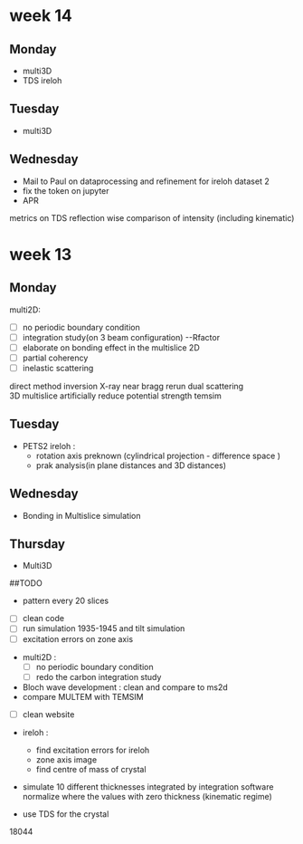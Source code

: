 # week 14
## Monday
- multi3D
- TDS ireloh

## Tuesday
- multi3D


## Wednesday
- Mail to Paul on dataprocessing and refinement for ireloh dataset 2
- fix the token on jupyter
- APR


metrics on TDS reflection wise comparison of intensity (including kinematic)



# week 13
## Monday
multi2D:

  - [ ] no periodic boundary condition
  - [ ] integration study(on 3 beam configuration) --Rfactor
  - [ ] elaborate on bonding effect in the multislice 2D
  - [ ] partial coherency
  - [ ] inelastic scattering

direct method inversion X-ray
near bragg rerun dual scattering  
3D multislice
artificially reduce potential strength temsim

## Tuesday
- PETS2 ireloh :
  - rotation axis preknown (cylindrical projection - difference space )
  - prak analysis(in plane distances and 3D distances)

## Wednesday
- Bonding in Multislice simulation

## Thursday
- Multi3D


##TODO
  - pattern every 20 slices
  - [ ] clean code
  - [ ] run simulation 1935-1945 and tilt simulation
  - [ ] excitation errors on zone axis

- multi2D :
  - [ ] no periodic boundary condition
  - [ ] redo the carbon integration study
- Bloch wave development : clean and compare to ms2d
- compare MULTEM with TEMSIM
- [ ] clean website
- ireloh :
  - find excitation errors for ireloh
  - zone axis image
  - find centre of mass of crystal

- simulate 10 different thicknesses integrated by integration software
normalize where the values with zero thickness (kinematic regime)
- use TDS for the crystal


18044

